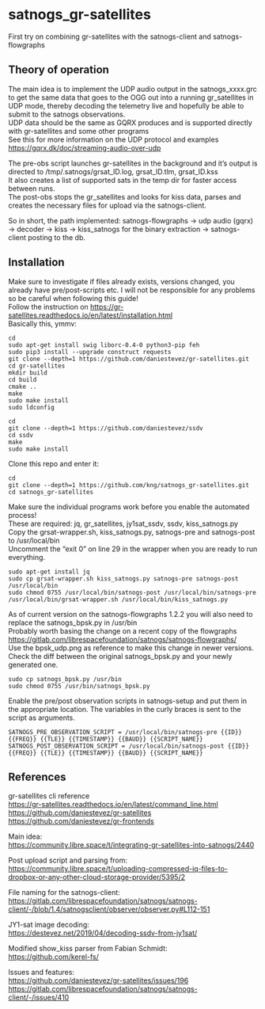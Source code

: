 # satnogs_gr-satellites
First try on combining gr-satellites with the satnogs-client and satnogs-flowgraphs

## Theory of operation
The main idea is to implement the UDP audio output in the satnogs_xxxx.grc to get the same data that goes to the OGG out into a running gr_satellites in UDP mode, thereby decoding the telemetry live and hopefully be able to submit to the satnogs observations.<br>
UDP data should be the same as GQRX produces and is supported directly with gr-satellites and some other programs<br>
See this for more information on the UDP protocol and examples https://gqrx.dk/doc/streaming-audio-over-udp

The pre-obs script launches gr-satellites in the background and it’s output is directed to /tmp/.satnogs/grsat_ID.log, grsat_ID.tlm, grsat_ID.kss<br>
It also creates a list of supported sats in the temp dir for faster access between runs.<br>
The post-obs stops the gr_satellites and looks for kiss data, parses and creates the necessary files for upload via the satnogs-client.

So in short, the path implemented: satnogs-flowgraphs -> udp audio (gqrx) -> decoder -> kiss -> kiss_satnogs for the binary extraction -> satnogs-client posting to the db. 

## Installation
Make sure to investigate if files already exists, versions changed, you already have pre/post-scripts etc. I will not be responsible for any problems so be careful when following this guide!<br>
Follow the instruction on https://gr-satellites.readthedocs.io/en/latest/installation.html<br>
Basically this, ymmv:
````
cd
sudo apt-get install swig liborc-0.4-0 python3-pip feh
sudo pip3 install --upgrade construct requests
git clone --depth=1 https://github.com/daniestevez/gr-satellites.git
cd gr-satellites
mkdir build
cd build
cmake ..
make
sudo make install
sudo ldconfig

cd
git clone --depth=1 https://github.com/daniestevez/ssdv
cd ssdv
make
sudo make install
````

Clone this repo and enter it:<br>
````
cd
git clone --depth=1 https://github.com/kng/satnogs_gr-satellites.git
cd satnogs_gr-satellites
````

Make sure the individual programs work before you enable the automated process!<br>
These are required: jq, gr_satellites, jy1sat_ssdv, ssdv, kiss_satnogs.py<br>
Copy the grsat-wrapper.sh, kiss_satnogs.py, satnogs-pre and satnogs-post to /usr/local/bin<br>
Uncomment the “exit 0” on line 29 in the wrapper when you are ready to run everything.
````
sudo apt-get install jq
sudo cp grsat-wrapper.sh kiss_satnogs.py satnogs-pre satnogs-post /usr/local/bin
sudo chmod 0755 /usr/local/bin/satnogs-post /usr/local/bin/satnogs-pre /usr/local/bin/grsat-wrapper.sh /usr/local/bin/kiss_satnogs.py
````

As of current version on the satnogs-flowgraphs 1.2.2 you will also need to replace the satnogs_bpsk.py in /usr/bin<br>
Probably worth basing the change on a recent copy of the flowgraphs https://gitlab.com/librespacefoundation/satnogs/satnogs-flowgraphs/<br>
Use the bpsk_udp.png as reference to make this change in newer versions. Check the diff between the original satnogs_bpsk.py and your newly generated one.<br>
````
sudo cp satnogs_bpsk.py /usr/bin
sudo chmod 0755 /usr/bin/satnogs_bpsk.py
````

Enable the pre/post observation scripts in satnogs-setup and put them in the appropriate location. The variables in the curly braces is sent to the script as arguments.

`SATNOGS_PRE_OBSERVATION_SCRIPT = /usr/local/bin/satnogs-pre {{ID}} {{FREQ}} {{TLE}} {{TIMESTAMP}} {{BAUD}} {{SCRIPT_NAME}}`<br>
`SATNOGS_POST_OBSERVATION_SCRIPT = /usr/local/bin/satnogs-post {{ID}} {{FREQ}} {{TLE}} {{TIMESTAMP}} {{BAUD}} {{SCRIPT_NAME}}`<br>

## References

gr-satellites cli reference<br>
https://gr-satellites.readthedocs.io/en/latest/command_line.html<br>
https://github.com/daniestevez/gr-satellites<br>
https://github.com/daniestevez/gr-frontends

Main idea:<br>
https://community.libre.space/t/integrating-gr-satellites-into-satnogs/2440

Post upload script and parsing from:<br>
https://community.libre.space/t/uploading-compressed-iq-files-to-dropbox-or-any-other-cloud-storage-provider/5395/2

File naming for the satnogs-client:<br>
https://gitlab.com/librespacefoundation/satnogs/satnogs-client/-/blob/1.4/satnogsclient/observer/observer.py#L112-151

JY1-sat image decoding:<br>
https://destevez.net/2019/04/decoding-ssdv-from-jy1sat/

Modified show_kiss parser from Fabian Schmidt:<br>
https://github.com/kerel-fs/

Issues and features:<br>
https://github.com/daniestevez/gr-satellites/issues/196<br>
https://gitlab.com/librespacefoundation/satnogs/satnogs-client/-/issues/410
